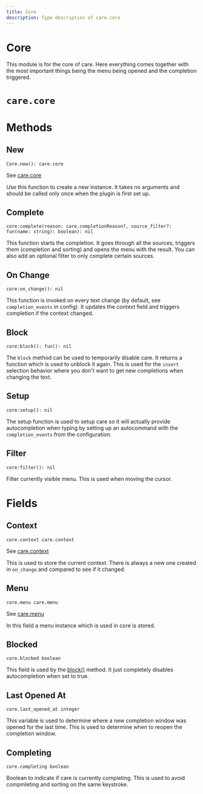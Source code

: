 ```yaml
---
title: Core
description: Type description of care.core
---
```


# Core

This module is for the core of care. Here everything comes together with the
most important things being the menu being opened and the completion triggered.
# `care.core`

# Methods

## New
`Core.new(): care.core`

See [care.core](/dev/core)

Use this function to create a new instance. It takes no arguments and should be
called only once when the plugin is first set up.

## Complete
`core:complete(reason: care.completionReason?, source_filter?: fun(name: string): boolean): nil`

This function starts the completion. It goes through all the sources, triggers
them (completion and sorting) and opens the menu with the result.
You can also add an optional filter to only complete certain sources.

## On Change
`core:on_change(): nil`

This function is invoked on every text change (by default, see
`completion_events` in config). It updates the context field and triggers
completion if the context changed.

## Block
`core:block(): fun(): nil`

The `block` method can be used to temporarily disable care. It returns a
function which is used to unblock it again. This is used for the `insert`
selection behavior where you don't want to get new completions when changing the
text.

## Setup
`core:setup(): nil`

The setup function is used to setup care so it will actually provide
autocompletion when typing by setting up an autocommand with the
`completion_events` from the configuration.

## Filter
`core:filter(): nil`

Filter currently visible menu. This is used when moving the cursor.
# Fields

## Context
`core.context care.context`

See [care.context](/dev/context)

This is used to store the current context. There is always a new one created in
`on_change` and compared to see if it changed.

## Menu
`core.menu care.menu`

See [care.menu](/dev/menu)

In this field a menu instance which is used in core is stored.

## Blocked
`core.blocked boolean`

This field is used by the [block()](#block) method. It just completely disables
autocompletion when set to true.

## Last Opened At
`core.last_opened_at integer`

This variable is used to determine where a new completion window was opened for
the last time. This is used to determine when to reopen the completion window.

## Completing
`core.completing boolean`

Boolean to indicate if care is currently completing. This is used to avoid
compmleting and sorting on the same keystroke.
